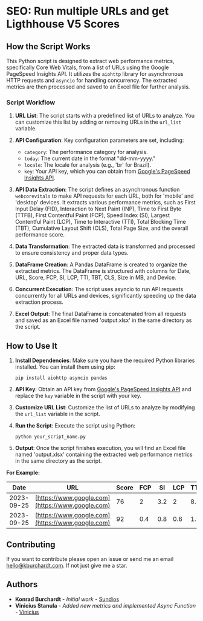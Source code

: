 # SEO: Run multiple URLs and get Ligthhouse V5 Scores

## How the Script Works

This Python script is designed to extract web performance metrics, specifically Core Web Vitals, from a list of URLs using the Google PageSpeed Insights API. It utilizes the `aiohttp` library for asynchronous HTTP requests and `asyncio` for handling concurrency. The extracted metrics are then processed and saved to an Excel file for further analysis.

### Script Workflow

1. **URL List**: The script starts with a predefined list of URLs to analyze. You can customize this list by adding or removing URLs in the `url_list` variable.

2. **API Configuration**: Key configuration parameters are set, including:
    - `category`: The performance category for analysis.
    - `today`: The current date in the format "dd-mm-yyyy."
    - `locale`: The locale for analysis (e.g., 'br' for Brazil).
    - `key`: Your API key, which you can obtain from [Google's PageSpeed Insights API](https://developers.google.com/speed/docs/insights/v5/get-started).

3. **API Data Extraction**: The script defines an asynchronous function `webcorevitals` to make API requests for each URL, both for 'mobile' and 'desktop' devices. It extracts various performance metrics, such as First Input Delay (FID), Interaction to Next Paint (INP), Time to First Byte (TTFB), First Contentful Paint (FCP), Speed Index (SI), Largest Contentful Paint (LCP), Time to Interactive (TTI), Total Blocking Time (TBT), Cumulative Layout Shift (CLS), Total Page Size, and the overall performance score.

4. **Data Transformation**: The extracted data is transformed and processed to ensure consistency and proper data types.

5. **DataFrame Creation**: A Pandas DataFrame is created to organize the extracted metrics. The DataFrame is structured with columns for Date, URL, Score, FCP, SI, LCP, TTI, TBT, CLS, Size in MB, and Device.

6. **Concurrent Execution**: The script uses asyncio to run API requests concurrently for all URLs and devices, significantly speeding up the data extraction process.

7. **Excel Output**: The final DataFrame is concatenated from all requests and saved as an Excel file named 'output.xlsx' in the same directory as the script.

## How to Use It

1. **Install Dependencies**: Make sure you have the required Python libraries installed. You can install them using pip:

   `pip install aiohttp asyncio pandas`

2. **API Key**: Obtain an API key from [Google's PageSpeed Insights API](https://developers.google.com/speed/docs/insights/v5/get-started) and replace the `key` variable in the script with your key.

3. **Customize URL List**: Customize the list of URLs to analyze by modifying the `url_list` variable in the script.

4. **Run the Script**: Execute the script using Python:

   `python your_script_name.py`

5. **Output**: Once the script finishes execution, you will find an Excel file named 'output.xlsx' containing the extracted web performance metrics in the same directory as the script.

**For Example:**

| Date       | URL                                 | Score | FCP | SI  | LCP | TTI | TBT | CLS   | Size (MB)   | Device  |
|------------|-------------------------------------|-------|-----|-----|-----|-----|-----|-------|-------------|---------|
| 2023-09-25 | [https://www.google.com](https://www.google.com) | 76    | 2   | 3.2 | 2   | 8.5 | 910 | 0.014 | 1.123100281 | mobile  |
| 2023-09-25 | [https://www.google.com](https://www.google.com) | 92    | 0.4 | 0.8 | 0.6 | 1.9 | 220 | 0.007 | 1.246808052 | desktop |

## Contributing

If you want to contribute please open an issue or send me an email hello@kburchardt.com. If not just give me a star.

## Authors

* **Konrad Burchardt** - *Initial work* - [Sundios](https://github.com/sundios)
* **Vinicius Stanula** - *Added new metrics and implemented Async Function* - [Vinicius](https://github.com/ViniciusStanula)